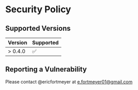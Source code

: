 # Security Policy

## Supported Versions

| Version  | Supported          |
| -------- | ------------------ |
| > 0.4.0  | :white_check_mark: |

## Reporting a Vulnerability

Please contact @ericfortmeyer at e.fortmeyer01@gmail.com
